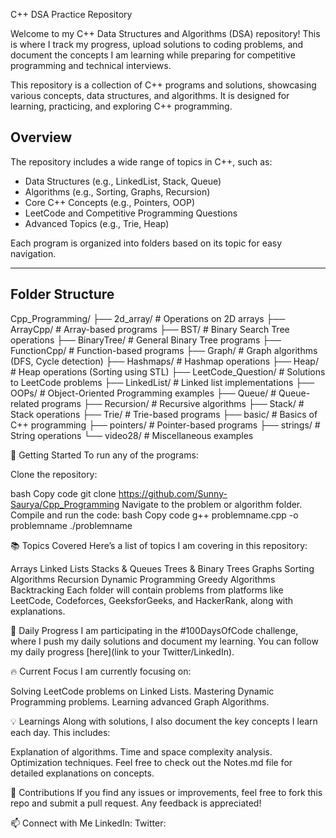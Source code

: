 C++ DSA Practice Repository

Welcome to my C++ Data Structures and Algorithms (DSA) repository! This is where I track my progress, upload solutions to coding problems, and document the concepts I am learning while preparing for competitive programming and technical interviews.

This repository is a collection of C++ programs and solutions, showcasing various concepts, data structures, and algorithms. It is designed for learning, practicing, and exploring C++ programming.

## Overview

The repository includes a wide range of topics in C++, such as:

- Data Structures (e.g., LinkedList, Stack, Queue)
- Algorithms (e.g., Sorting, Graphs, Recursion)
- Core C++ Concepts (e.g., Pointers, OOP)
- LeetCode and Competitive Programming Questions
- Advanced Topics (e.g., Trie, Heap)

Each program is organized into folders based on its topic for easy navigation.

---

## Folder Structure

Cpp_Programming/
├── 2d_array/              # Operations on 2D arrays
├── ArrayCpp/              # Array-based programs
├── BST/                   # Binary Search Tree operations
├── BinaryTree/            # General Binary Tree programs
├── FunctionCpp/           # Function-based programs
├── Graph/                 # Graph algorithms (DFS, Cycle detection)
├── Hashmaps/              # Hashmap operations
├── Heap/                  # Heap operations (Sorting using STL)
├── LeetCode_Question/     # Solutions to LeetCode problems
├── LinkedList/            # Linked list implementations
├── OOPs/                  # Object-Oriented Programming examples
├── Queue/                 # Queue-related programs
├── Recursion/             # Recursive algorithms
├── Stack/                 # Stack operations
├── Trie/                  # Trie-based programs
├── basic/                 # Basics of C++ programming
├── pointers/              # Pointer-based programs
├── strings/               # String operations
└── video28/               # Miscellaneous examples



🚀 Getting Started
To run any of the programs:


Clone the repository:

bash
Copy code
git clone https://github.com/Sunny-Saurya/Cpp_Programming
Navigate to the problem or algorithm folder.
Compile and run the code:
bash
Copy code
g++ problemname.cpp -o problemname
./problemname


📚 Topics Covered
Here’s a list of topics I am covering in this repository:


Arrays
Linked Lists
Stacks & Queues
Trees & Binary Trees
Graphs
Sorting Algorithms
Recursion
Dynamic Programming
Greedy Algorithms
Backtracking
Each folder will contain problems from platforms like LeetCode, Codeforces, GeeksforGeeks, and HackerRank, along with explanations.


📝 Daily Progress
I am participating in the #100DaysOfCode challenge, where I push my daily solutions and document my learning. You can follow my daily progress [here](link to your Twitter/LinkedIn).



🔥 Current Focus
I am currently focusing on:



 Solving LeetCode problems on Linked Lists.
 Mastering Dynamic Programming problems.
 Learning advanced Graph Algorithms.

 
💡 Learnings
Along with solutions, I also document the key concepts I learn each day. This includes:


Explanation of algorithms.
Time and space complexity analysis.
Optimization techniques.
Feel free to check out the Notes.md file for detailed explanations on concepts.



🌟 Contributions
If you find any issues or improvements, feel free to fork this repo and submit a pull request. Any feedback is appreciated!


📫 Connect with Me
LinkedIn:
Twitter: 
